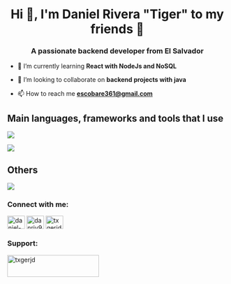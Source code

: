 <h1 align="center">Hi 👋, I'm Daniel Rivera "Tiger" to my friends 🐯</h1>
<h3 align="center">A passionate backend developer from El Salvador</h3>

- 🌱 I’m currently learning **React with NodeJs and NoSQL**

- 👯 I’m looking to collaborate on **backend projects with java**

- 📫 How to reach me **escobare361@gmail.com**

<h2 >Main languages, frameworks and tools that I use</h2>

<p >
  <a href="https://skillicons.dev">
    <img src="https://skillicons.dev/icons?i=cpp,java,spring,idea,postgres,github,git,postman&theme=light" />
  </a>
</p>
<p >
  <a href="https://skillicons.dev">
    <img src="https://skillicons.dev/icons?i=html,css,js,bootstrap,react,vscode&theme=light" />
  </a>
</p>

<h2>Others</h2>

  <p>
  <a href="https://skillicons.dev">
    <img src="https://skillicons.dev/icons?i=cs,py,kotlin,arduino,sass,latex,md,xd,figma,visualstudio,linux,docker,net&theme=light" />
  </a>
</p>

<h3 align="left">Connect with me:</h3>
  <p align="left">
  <a href="https://linkedin.com/in/daniel-escobar-6aab861b1" target="blank"><img align="center" src="https://raw.githubusercontent.com/rahuldkjain/github-profile-readme-generator/master/src/images/icons/Social/linked-in-alt.svg" alt="daniel-escobar-6aab861b1" height="30" width="40" /></a>
  <a href="https://instagram.com/danriv920" target="blank"><img align="center" src="https://raw.githubusercontent.com/rahuldkjain/github-profile-readme-generator/master/src/images/icons/Social/instagram.svg" alt="danriv920" height="30" width="40" /></a>
  <a href="https://codeforces.com/profile/txgerjd" target="blank"><img align="center" src="https://raw.githubusercontent.com/rahuldkjain/github-profile-readme-generator/master/src/images/icons/Social/codeforces.svg" alt="txgerjd" height="30" width="40" /></a>
  </p>
<h3 align="left">Support:</h3>
<p><a href="https://ko-fi.com/txgerjd"> <img align="left" src="https://cdn.ko-fi.com/cdn/kofi3.png?v=3" height="50" width="210" alt="txgerjd" /></a></p><br><br>




